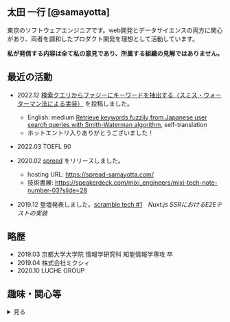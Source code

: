 ## 太田 一行 [@samayotta]
東京のソフトウェアエンジニアです。web開発とデータサイエンスの両方に関心があり、両者を調和したプロダクト開発を理想として活動しています。

**私が発信する内容は全て私の意見であり、所属する組織の見解ではありません。**

## 最近の活動

- 2022.12 [検索クエリからファジーにキーワードを抽出する（スミス・ウォーターマン法による実装）](https://inside.luchegroup.com/entry/2022/12/15/135713) を投稿しました。
  - English: medium [Retrieve keywords fuzzily from Japanese user search queries with Smith-Waterman algorithm](https://samayotta.medium.com/retrieve-keywords-fuzzily-from-japanese-user-search-queries-with-smith-waterman-algorithm-1bb199c8f0a1), self-translation
  - ホットエントリ入りありがとうございました！  

- 2022.03 TOEFL 90

- 2020.02 [spread](https://github.com/IKKO-Ohta/spread) をリリースしました。
  - hosting URL: https://spread-samayotta.com/
  - 技術書展: https://speakerdeck.com/mixi_engineers/mixi-tech-note-number-03?slide=28

- 2019.12 登壇発表しました。[scramble tech #1](https://scramble.connpass.com/event/157710/?utm_campaign=recent_events&utm_source=feed&utm_medium=atom)　*Nuxt.js SSRにおけるE2Eテストの実装*

## 略歴

- 2019.03 京都大学大学院 情報学研究科 知能情報学専攻 卒
- 2019.04 株式会社ミクシィ
- 2020.10 LUCHE GROUP

## 趣味・関心等

<details>

<summary>見る</summary>

### 語学

TOEFLチャレンジ：目標100点

|            	| R  	| L  	| S  	| W  	| sum 	|
|------------	|----	|----	|----	|----	|-----	|
| 2020/06/17 	| 18 	| 15 	| 10 	| 17 	| 60  	|
| 2021/04/17 	| 21 	| 17  	|  18  	|  21  	|   77  	|  
| 2021/08/28 	| 26 	| 21  	|  18  	|  18  	|   83  	|
| 2021/12/28 	| 23 	| 21  	|  18  	|  17  	|   79  	|
| 2022/04/09 	| 23 	| 23  	|  22  	|  22  	|   90  	|



### 読書

京都大学 SF幻想文学研究会に所属していました。

好きな小説家は長谷敏司、法月倫太郎、村上春樹、芥川龍之介です。またギリシア・ローマの古典文学・思想に夢中になった時期があり、プラトンやストア派の著作が好きです。

[読書メーター](https://bookmeter.com/users/304053)

### トレーディングカードゲーム

小学生のころから熱狂的なTCGのファンです。国産TCGはほとんどプレイした経験があります。好きなカードゲームはMagic: The Gathering、ヴァイスシュヴァルツ、ポケモンカードゲームです。[spread](https://github.com/IKKO-Ohta/spread) を実際に使ってもらえるのが最近は嬉しいです。

- Magic: The Gatheringが最近好きで、プロツアー出場を目標にプレイしています。プレイされている方はいつでも声かけてください！ 一緒に対戦しましょう。

[カードゲームブログ](https://note.com/samayotta)

</details>
